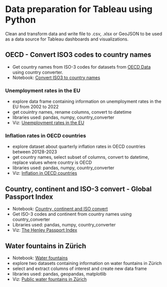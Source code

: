 # Data preparation for Tableau using Python

Clean and transform data and write file to .csv, .xlsx or GeoJSON to be used as a data source for Tableau dashboards and visualizations.

## OECD - Convert ISO3 codes to country names
- Get country names from ISO-3 codes for datasets from [OECD Data](https://data.oecd.org/) using country converter.
- Notebook: [Convert ISO3 to country names](https://github.com/annamandoki/data_preparation_in_python/blob/main/Convert_ISO3_to_country_names.ipynb)

### Unemployment rates in the EU
- explore data frame containing information on unemployment rates in the EU from 2002 to 2022
- get couintry names, rename columns, convert to datetime
- libraries used: pandas, numpy, country_converter
- Viz: [Unemployment rates in the EU](https://public.tableau.com/app/profile/anna8476/viz/Unemployment_Rates_EU/Dashboard1)
### Inflation rates in OECD countries
- explore dataset about quarterly inflation rates in OECD countries between 20128-2023
- get country names, select subset of columns, convert to datetime, replace values where country is OECD
- libraries used: pandas, numpy, country_converter
- Viz: [Inflation in OECD countries](https://public.tableau.com/app/profile/anna8476/viz/InflationOECD/Dashboard2)

## Country, continent and ISO-3 convert - Global Passport Index
- Notebook: [Country, continent and ISO convert]()
- Get ISO-3 codes and continent from country names using country_converter
- Libraries used: pandas, numpy, country_converter
- Viz: [The Henley Passport Index](https://public.tableau.com/app/profile/anna8476/viz/GlobalPassportIndex/MapDashboard)

## Water fountains in Zürich
- Notebook: [Water fountains](https://github.com/annamandoki/data_preparation_in_python/blob/main/Water_fountains_ZH.ipynb)
- explore two datasets containing information on water fountains in Zürich
- select and extract columns of interest and create new data frame
- libraries used: pandas, geopandas, matplotlib
- Viz: [Public water fountains in Zürich](https://public.tableau.com/app/profile/anna8476/viz/WaterfountainsZrich/Dashboard1)
